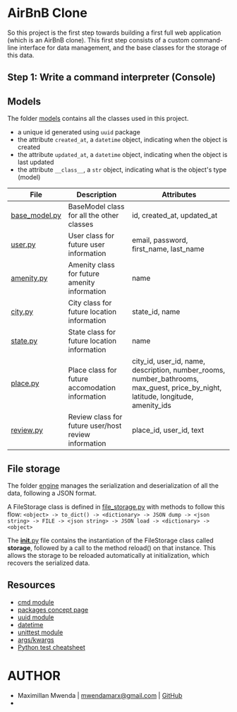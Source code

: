 # AirBnB Clone
So this project is the first step towards building a first full web application (which is an AirBnB clone). This first step consists of a custom command-line interface for data management, and the base classes for the storage of this data.

## Step 1: Write a command interpreter (Console)


## Models

The folder [models](./models/) contains all the classes used in this project.

- a unique id generated using ```uuid``` package
- the attribute ```created_at```, a ```datetime``` object, indicating when the object is created
- the attribute ```updated_at```, a ```datetime``` object, indicating when the object is last updated
- the attribute ```__class__```, a ```str``` object, indicating what is the object's type (model)

File | Description | Attributes
---- | ----------- | ----------
[base_model.py](./models/base_model.py) | BaseModel class for all the other classes | id, created_at, updated_at
[user.py](./models/user.py) | User class for future user information | email, password, first_name, last_name
[amenity.py](./models/amenity.py) | Amenity class for future amenity information | name
[city.py](./models/city.py) | City class for future location information | state_id, name
[state.py](./models/state.py) | State class for future location information | name
[place.py](./models/place.py) | Place class for future accomodation information | city_id, user_id, name, description, number_rooms, number_bathrooms, max_guest, price_by_night, latitude, longitude, amenity_ids
[review.py](./models/review.py) | Review class for future user/host review information | place_id, user_id, text

## File storage

The folder [engine](./models/engine/) manages the serialization and deserialization of all the data, following a JSON format.

A FileStorage class is defined in [file_storage.py](./models/engine/file_storage.py) with methods to follow this flow:
```<object> -> to_dict() -> <dictionary> -> JSON dump -> <json string> -> FILE -> <json string> -> JSON load -> <dictionary> -> <object>```

The [__init__.py](./models/__init__.py) file contains the instantiation of the FileStorage class called **storage**, followed by a call to the method reload() on that instance.
This allows the storage to be reloaded automatically at initialization, which recovers the serialized data.




## Resources
- [cmd module](https://docs.python.org/3.8/library/cmd.html)
- [packages concept page](https://alx-intranet.hbtn.io/concepts/74)
- [uuid module](https://docs.python.org/3.8/library/uuid.html)
- [datetime](https://docs.python.org/3.8/library/datetime.html)
- [unittest module](https://docs.python.org/3.8/library/unittest.html#module-unittest)
- [args/kwargs](https://yasoob.me/2013/08/04/args-and-kwargs-in-python-explained/)
- [Python test cheatsheet](https://www.pythonsheets.com/notes/python-tests.html)

# AUTHOR
- Maximillan Mwenda | mwendamarx@gmail.com | [GitHub](https://github.com/Max01-Z)
- 